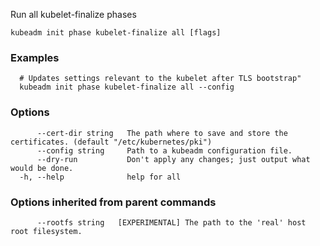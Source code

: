 
Run all kubelet-finalize phases

```
kubeadm init phase kubelet-finalize all [flags]
```

### Examples

```
  # Updates settings relevant to the kubelet after TLS bootstrap"
  kubeadm init phase kubelet-finalize all --config
```

### Options

```
      --cert-dir string   The path where to save and store the certificates. (default "/etc/kubernetes/pki")
      --config string     Path to a kubeadm configuration file.
      --dry-run           Don't apply any changes; just output what would be done.
  -h, --help              help for all
```

### Options inherited from parent commands

```
      --rootfs string   [EXPERIMENTAL] The path to the 'real' host root filesystem.
```
